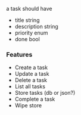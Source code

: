 a task should have
- title string
- description string
- priority enum
- done bool

### Features

- Create a task
- Update a task
- Delete a task
- List all tasks
- Store tasks (db or json?)
- Complete a task
- Wipe store
